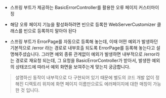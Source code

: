- 스프링 부트가 제공하는 BasicErrorController를 활용한 오류 페이지 커스터마이징

- 해당 오류 페이지 기능을 활성화하려면 빈으로 등록한 WebServerCustomizer 클래스를 빈으로 등록하지 말아야 된다

- 스프링 부트가 ErrorPage를 자동으로 등록해 놓는데, 이때 어떤 예외가 발생하던 기본적으로 /error 라는 경로로 내부호출 되도록 ErrorPage를 등록해 놓는다고 
설명해주셨습니다. 그러면 예외 종류 관계없이 예외가 발생하면 내부적으로 /error라는 경로로 재요청 되는데, 그 요청을 BasicErrorController가 받아서,
발생한 예외의 상태코드에 따라서 예외 화면을 보여주는게 맞는지 궁금합니다.

> 설명하신 동작이 내부적으로 다 구현되어 있기 때문에 별도의 코드 개발 없이 정해진 디렉토리 위치에 화면 페이지 이름만으로도 에러페이지에 대한 매칭이 
가능한 것 입니다.
